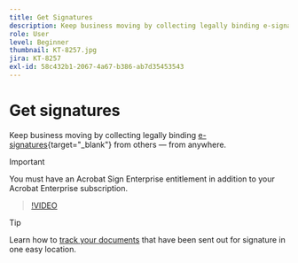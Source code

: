 ```yaml
---
title: Get Signatures
description: Keep business moving by collecting legally binding e-signatures from others — from anywhere
role: User
level: Beginner
thumbnail: KT-8257.jpg
jira: KT-8257
exl-id: 58c432b1-2067-4a67-b386-ab7d35453543
---
```

# Get signatures

Keep business moving by collecting legally binding [e-signatures](https://www.adobe.com/acrobat/online/request-signature.html){target="_blank"} from others — from anywhere.

>[!IMPORTANT]
>
>You must have an Acrobat Sign Enterprise entitlement in addition to your Acrobat Enterprise subscription.

>[!VIDEO](https://video.tv.adobe.com/v/338359?quality=12&learn=on&hidetitle=true)

>[!TIP]
>
>Learn how to [track your documents](track.md) that have been sent out for signature in one easy location.
